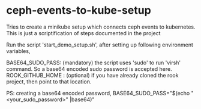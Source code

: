 # ceph-events-to-kube-setup
Tries to create a minikube setup which connects ceph events to kubernetes. This is just a scriptification of steps documented in the project

Run the script 'start_demo_setup.sh', after setting up following environment variables,

BASE64_SUDO_PASS: (mandatory) the script uses 'sudo' to run 'virsh' command. So a base64 encoded sudo password is accepted here.
ROOK_GITHUB_HOME : (optional) if you have already cloned the rook project, then point to that location.

PS: creating a base64 encoded password,
BASE64_SUDO_PASS="$(echo "<your_sudo_password>" |base64)"
